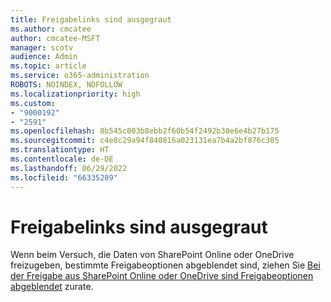 ```yaml
---
title: Freigabelinks sind ausgegraut
ms.author: cmcatee
author: cmcatee-MSFT
manager: scotv
audience: Admin
ms.topic: article
ms.service: o365-administration
ROBOTS: NOINDEX, NOFOLLOW
ms.localizationpriority: high
ms.custom:
- "9000192"
- "2591"
ms.openlocfilehash: 8b545c003b8ebb2f60b54f2492b30e6e4b27b175
ms.sourcegitcommit: c4e8c29a94f840816a023131ea7b4a2bf876c305
ms.translationtype: HT
ms.contentlocale: de-DE
ms.lasthandoff: 06/29/2022
ms.locfileid: "66335289"
---
```

# <a name="sharing-links-are-grayed-out"></a>Freigabelinks sind ausgegraut

Wenn beim Versuch, die Daten von SharePoint Online oder OneDrive freizugeben, bestimmte Freigabeoptionen abgeblendet sind, ziehen Sie [Bei der Freigabe aus SharePoint Online oder OneDrive sind Freigabeoptionen abgeblendet](https://docs.microsoft.com/sharepoint/support/administration/sharing-options-grayed-out-when-sharing-from-sharepoint-online-or-onedrive) zurate.
